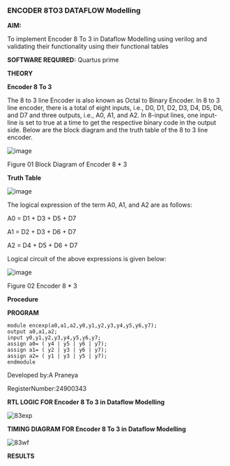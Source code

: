 ### ENCODER 8TO3 DATAFLOW Modelling

**AIM:**

To implement  Encoder 8 To 3 in Dataflow Modelling using verilog and validating their functionality using their functional tables

**SOFTWARE REQUIRED:** Quartus prime

**THEORY**

**Encoder 8 To 3**

The 8 to 3 line Encoder is also known as Octal to Binary Encoder. In 8 to 3 line encoder, there is a total of eight inputs, i.e., D0, D1, D2, D3, D4, D5, D6, and D7 and three outputs, i.e., A0, A1, and A2. In 8-input lines, one input-line is set to true at a time to get the respective binary code in the output side. Below are the block diagram and the truth table of the 8 to 3 line encoder.

![image](https://github.com/naavaneetha/ENCODER8TO3DATAFLOW/assets/154305477/0bc242c1-eb9e-4c47-afe5-30428470efc3)

Figure 01  Block Diagram of Encoder 8 * 3

**Truth Table**

![image](https://github.com/naavaneetha/ENCODER8TO3DATAFLOW/assets/154305477/35496b14-ae6e-4cd1-9abd-d6736b576575)

The logical expression of the term A0, A1, and A2 are as follows:

A0 = D1 + D3 + D5 + D7

A1 = D2 + D3 + D6 + D7

A2 = D4 + D5 + D6 + D7

Logical circuit of the above expressions is given below:

![image](https://github.com/naavaneetha/ENCODER8TO3DATAFLOW/assets/154305477/95acaee6-c873-4c75-89eb-ef09fb158053)

Figure 02  Encoder 8 * 3

**Procedure**



**PROGRAM**

```
module encexp(a0,a1,a2,y0,y1,y2,y3,y4,y5,y6,y7);
output a0,a1,a2;
input y0,y1,y2,y3,y4,y5,y6,y7;
assign a0= ( y4 | y5 | y6 | y7);
assign a1= ( y2 | y3 | y6 | y7);
assign a2= ( y1 | y3 | y5 | y7);
endmodule

```

Developed by:A Praneya

RegisterNumber:24900343


**RTL LOGIC FOR Encoder 8 To 3 in Dataflow Modelling**

![83exp](https://github.com/user-attachments/assets/bf903435-321a-4e08-950f-63c88d150984)


**TIMING DIAGRAM FOR Encoder 8 To 3 in Dataflow Modelling**

![83wf](https://github.com/user-attachments/assets/ece31310-ba61-428e-8911-b3027ed33b1f)

**RESULTS**




